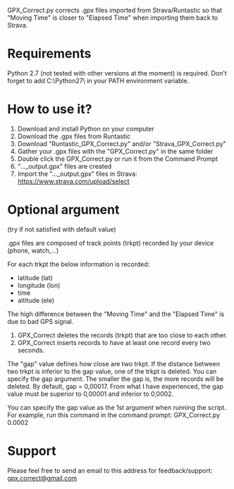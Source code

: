 GPX_Correct.py corrects .gpx files imported from Strava/Runtastic so that "Moving Time" is closer to "Elapsed Time" when importing them back to Strava.

# Requirements
Python 2.7 (not tested with other versions at the moment) is required.
Don't forget to add C:\Python27\ in your PATH environment variable.

# How to use it?
1. Download and install Python on your computer
2. Download the .gpx files from Runtastic
3. Download "Runtastic_GPX_Correct.py" and/or "Strava_GPX_Correct.py"
4. Gather your .gpx files with the "GPX_Correct.py" in the same folder
5. Double click the GPX_Correct.py or run it from the Command Prompt
6. "..._output.gpx" files are created
7. Import the "..._output.gpx" files in Strava: https://www.strava.com/upload/select

# Optional argument 
(try if not satisfied with default value)

.gpx files are composed of track points (trkpt) recorded by your device (phone, watch,...)

For each trkpt the below information is recorded:
- latitude (lat)
- longitude (lon)
- time
- altitude (ele)

The high difference between the "Moving Time" and the "Elapsed Time" is due to bad GPS signal.

1. GPX_Correct deletes the records (trkpt) that are too close to each other. 
2. GPX_Correct inserts records to have at least one record every two seconds.

The "gap" value defines how close are two trkpt. If the distance between two trkpt is inferior to the gap value, one of the trkpt is deleted. You can specify the gap argument. The smaller the gap is, the more records will be deleted. 
By default, gap = 0,00017.
From what I have experienced, the gap value must be superior to 0,00001 and inferior to 0,0002.

You can specify the gap value as the 1st argument when running the script.
For example, run this command in the command prompt: GPX_Correct.py 0.0002

# Support
Please feel free to send an email to this address for feedback/support: gpx.correct@gmail.com
